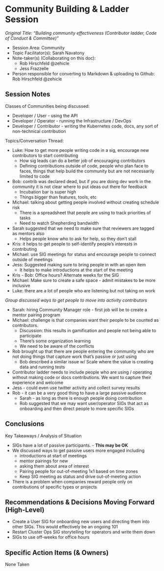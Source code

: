 # Community Building & Ladder Session

_Original Title: “Building community effectiveness (Contributor ladder, Code of Conduct & Committee)”_

* Session Area: Community
* Topic Facilitator(s): Sarah Navatony
* Note-taker(s) (Collaborating on this doc): 
  * Rob Hirschfeld @zehicle
  * Jess Frazzelle 
* Person responsible for converting to Markdown & uploading to Github: Rob Hirschfeld @zehicle

## Session Notes

Classes of Communities being discussed:
* Developer / User - using the API
* Developer / Operator - running the Infrastructure / DevOps
* Developer / Contributor - writing the Kubernetes code, docs, any sort of non-technical contribution

Topics/Conversation Thread:

* Luke: How to get more people writing code in a sig, encourage new contributors to start contributing
  * How sig leads can do a better job of encouraging contributors
  * Defining contributions outside of code, people who plan face to faces, things that help build the community but are not necessarily limited to code
* Bob: contrib was declared dead, but if you are doing dev work in the community it is not clear where to put ideas out there for feedback
  * Incubation bar is super high
  * Things bigger than features, tools, etc
* Michael: talking about getting people involved without creating schedule risk
  * There is a spreadsheet that people are using to track priorities of tasks
  * Need to watch Shepherding bandwidth
* Sarah suggested that we need to make sure that reviewers are tagged as mentors also
  * Helps people know who to ask for help, so they don’t stall
* Kris: it helps to get people to self-identify people’s interests in contributing
* Michael: use SIG meetings for status and encourage people to connect outside of meetings
* Jess: Suggested making sure to bring people in with an open item
  * It helps to make introductions at the start of the meeting
* Kris - Bob: Office hours?  Alternate weeks for the SIG
* Michael: Make sure to create a safe space - admit mistakes to be more inclusive
* Luke: there are a lot of people who are listening but not taking on work

_Group discussed ways to get people to move into activity contributors_

* Sarah: hiring Community Manager role - first job will be to create a mentor pairing program
* Michael: challenge is that companies want their people to be counted as contributors.
  * Discussion: this results in gamification and people not being able to participate
  * There’s some organization learning
  * We need to be aware of the conflicts
* Rob brought up that there are people entering the community who are not doing things that capture work that’s passive or just using
  * Bob described a similar issue w/ Scale where the value is creating data and running tests
* Contributor ladder needs to include people who are using / operating without making code or docs contributions.  We want to capture their experience and welcome
* Jess - could even use twitter activity and collect survey results
* Rob - it can be a very good thing to have a large passive audience
  * Sarah - as long as there is enough people doing contribution
  * Rob suggested that we may want user/operator SIGs that act as onboarding and then direct people to more specific SIGs

## Conclusions
Key Takeaways / Analysis of Situation

* SIGs have a lot of passive participants.  - **This may be OK**
* We discussed ways to get passive users more engaged including 
  * introductions at start of meetings
  * mentor pairings for new 
  * asking them about area of interest
  * Pairing people for out-of-meeting 1x1 based on time zones
  * Keep SIG meeting as status and drive out-of-meeting action
* There is a problem when companies reward people only on contributions of specific types or projects

## Recommendations & Decisions Moving Forward (High-Level)

* Create a User SIG for onboarding new users and directing them into other SIGs.  This would effectively be an ongoing 101
* Restart Cluster Ops SIG storytelling for operators and write them down
* SIGs to use off-weeks for office hours

## Specific Action Items (& Owners)

None Taken
